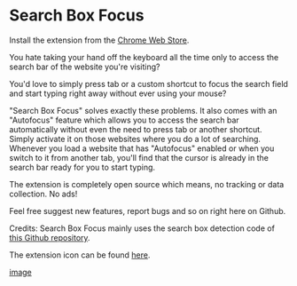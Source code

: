 # Search Box Focus

Install the extension from the [Chrome Web Store](https://chrome.google.com/webstore/detail/search-box-focus-hit-tab/amgmdnojamodmpfjaokfgpijhpcednjm).

You hate taking your hand off the keyboard all the time only to access the search bar of the website you're visiting?

You'd love to simply press tab or a custom shortcut to focus the search field and start typing right away without ever using your mouse?

"Search Box Focus" solves exactly these problems. It also comes with an "Autofocus" feature which allows you to access the search bar automatically without even the need to press tab or another shortcut. Simply activate it on those websites where you do a lot of searching. Whenever you load a website that has "Autofocus" enabled or when you switch to it from another tab, you'll find that the cursor is already in the search bar ready for you to start typing. 

The extension is completely open source which means, no tracking or data collection. No ads! 

Feel free suggest new features, report bugs and so on right here on Github.

Credits: 
Search Box Focus mainly uses the search box detection code of [this Github repository](https://github.com/CodeRevver/Focus-First-Input). 

The extension icon can be found [here](https://icons8.com/icon/48167/google-web-search).

[image](https://github.com/gignupg/Search-Box-Focus/blob/main/icons/Chrome%20Web%20Store/chrome%20store%201.png)
